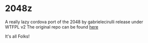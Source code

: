 # 2048z

A really lazy cordova port of the 2048 by gabrielecirulli release under WTFPL v2
The original repo can be found [here](https://github.com/gabrielecirulli/2048)

It's all Folks!

 
